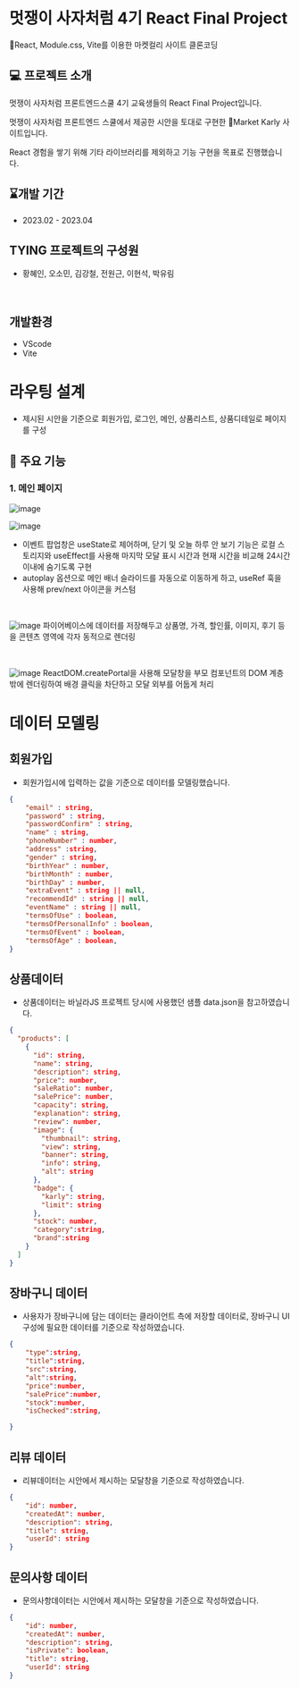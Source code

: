 # **멋쟁이 사자처럼 4기 React Final Project**

React, Module.css, Vite를 이용한 마켓컬리 사이트 클론코딩

## 💻 프로젝트 소개

멋쟁이 사자처럼 프론트엔드스쿨 4기 교육생들의 React Final Project입니다.

멋쟁이 사자처럼 프론트엔드 스쿨에서 제공한 시안을 토대로 구현한 Market Karly 사이트입니다.

React 경험을 쌓기 위해 기타 라이브러리를 제외하고 기능 구현을 목표로 진행했습니다.

## ⌛개발 기간

- 2023.02 - 2023.04

## **TYING 프로젝트의 구성원**

- 황혜인, 오소민, 김강철, 전원근, 이현석, 박유림

<br>

## 개발환경

- VScode
- Vite

# 라우팅 설계

- 제시된 시안을 기준으로 회원가입, 로그인, 메인, 상품리스트, 상품디테일로 페이지를 구성

## 📌 주요 기능

### 1. 메인 페이지

  
![image](https://github.com/user-attachments/assets/dc9dbabe-c089-4412-9d40-641ee69994bc)
<br>


![image](https://github.com/user-attachments/assets/6636ab04-7fc6-4ed0-b4d9-72a3709734b3)
- 이벤트 팝업창은 useState로 제어하며, 닫기 및 오늘 하루 안 보기 기능은 로컬 스토리지와 useEffect를 사용해 마지막 모달 표시 시간과 현재 시간을 비교해 24시간 이내에 숨기도록 구현
-  autoplay 옵션으로 메인 배너 슬라이드를 자동으로 이동하게 하고, useRef 훅을 사용해 prev/next 아이콘을 커스텀

<br>

![image](https://github.com/user-attachments/assets/7d64f08b-bcba-40ef-914a-9846f7aa609e)
파이어베이스에 데이터를 저장해두고 상품명, 가격, 할인률, 이미지, 후기 등을 콘텐츠 영역에 각자 동적으로 렌더링

<br>

![image](https://github.com/user-attachments/assets/62e0b45e-5a2e-418f-a600-811fe0543665)
ReactDOM.createPortal을 사용해 모달창을 부모 컴포넌트의 DOM 계층 밖에 렌더링하여 배경 클릭을 차단하고 모달 외부를 어둡게 처리







# 데이터 모델링

## 회원가입

- 회원가입시에 입력하는 값을 기준으로 데이터를 모델링했습니다.

```json
{
    "email" : string,
    "password" : string,
    "passwordConfirm" : string,
    "name" : string,
    "phoneNumber" : number,
    "address" :string,
    "gender" : string,
    "birthYear" : number,
    "birthMonth" : number,
    "birthDay" : number,
    "extraEvent" : string || null,
    "recommendId" : string || null,
    "eventName" : string || null,
    "termsOfUse" : boolean,
    "termsOfPersonalInfo" : boolean,
    "termsOfEvent" : boolean,
    "termsOfAge" : boolean,
}
```

## 상품데이터

- 상품데이터는 바닐라JS 프로젝트 당시에 사용했던 샘플 data.json을 참고하였습니다.

```json
{
  "products": [
    {
      "id": string,
      "name": string,
      "description": string,
      "price": number,
      "saleRatio": number,
      "salePrice": number,
      "capacity": string,
      "explanation": string,
      "review": number,
      "image": {
        "thumbnail": string,
        "view": string,
        "banner": string,
        "info": string,
        "alt": string
      },
      "badge": {
        "karly": string,
        "limit": string
      },
      "stock": number,
      "category":string,
      "brand":string
    }
  ]
}
```

## 장바구니 데이터

- 사용자가 장바구니에 담는 데이터는 클라이언트 측에 저장할 데이터로, 장바구니 UI구성에 필요한 데이터를 기준으로 작성하였습니다.

```json
{
    "type":string,
    "title":string,
    "src":string,
    "alt":string,
    "price":number,
    "salePrice":number,
    "stock":number,
    "isChecked":string,

}

```

## 리뷰 데이터

- 리뷰데이터는 시안에서 제시하는 모달창을 기준으로 작성하였습니다.

```json
{
    "id": number,
    "createdAt": number,
    "description": string,
    "title": string,
    "userId": string
}
```

## 문의사항 데이터

- 문의사항데이터는 시안에서 제시하는 모달창을 기준으로 작성하였습니다.

```json
{
    "id": number,
    "createdAt": number,
    "description": string,
    "isPrivate": boolean,
    "title": string,
    "userId": string
}
```
